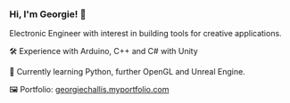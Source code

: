### Hi, I'm Georgie! 👋
Electronic Engineer with interest in building tools for creative applications.

🛠 Experience with Arduino, C++ and C# with Unity

🌱 Currently learning Python, further OpenGL and Unreal Engine.

🖼 Portfolio: [georgiechallis.myportfolio.com](georgiechallis.myportfolio.com)

<!--
**GeorgieChallis/GeorgieChallis** is a ✨ _special_ ✨ repository because its `README.md` (this file) appears on your GitHub profile.

Here are some ideas to get you started:

- 🔭 I’m currently working on ...
- 🌱 I’m currently learning ...
- 👯 I’m looking to collaborate on ...
- 🤔 I’m looking for help with ...
- 💬 Ask me about ...
- 📫 How to reach me: ...
- 😄 Pronouns: ...
- ⚡ Fun fact: ...
-->
